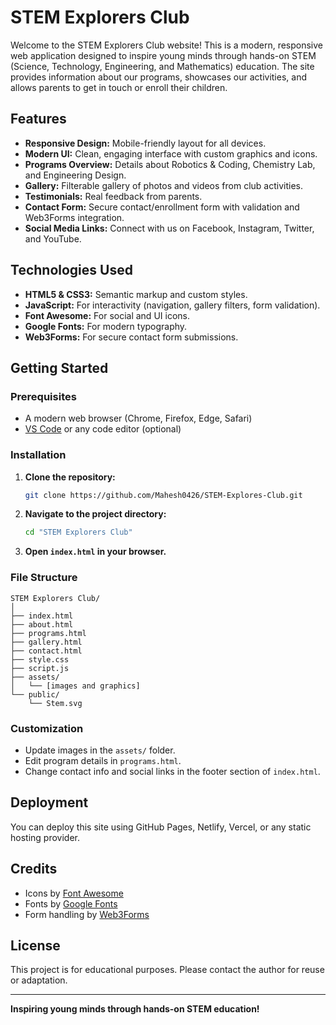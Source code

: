 # STEM Explorers Club

Welcome to the STEM Explorers Club website! This is a modern, responsive web application designed to inspire young minds through hands-on STEM (Science, Technology, Engineering, and Mathematics) education. The site provides information about our programs, showcases our activities, and allows parents to get in touch or enroll their children.

## Features

- **Responsive Design:** Mobile-friendly layout for all devices.
- **Modern UI:** Clean, engaging interface with custom graphics and icons.
- **Programs Overview:** Details about Robotics & Coding, Chemistry Lab, and Engineering Design.
- **Gallery:** Filterable gallery of photos and videos from club activities.
- **Testimonials:** Real feedback from parents.
- **Contact Form:** Secure contact/enrollment form with validation and Web3Forms integration.
- **Social Media Links:** Connect with us on Facebook, Instagram, Twitter, and YouTube.

## Technologies Used

- **HTML5 & CSS3:** Semantic markup and custom styles.
- **JavaScript:** For interactivity (navigation, gallery filters, form validation).
- **Font Awesome:** For social and UI icons.
- **Google Fonts:** For modern typography.
- **Web3Forms:** For secure contact form submissions.

## Getting Started

### Prerequisites

- A modern web browser (Chrome, Firefox, Edge, Safari)
- [VS Code](https://code.visualstudio.com/) or any code editor (optional)

### Installation

1. **Clone the repository:**
   ```bash
   git clone https://github.com/Mahesh0426/STEM-Explores-Club.git
   ```
2. **Navigate to the project directory:**
   ```bash
   cd "STEM Explorers Club"
   ```
3. **Open `index.html` in your browser.**

### File Structure

```
STEM Explorers Club/
│
├── index.html
├── about.html
├── programs.html
├── gallery.html
├── contact.html
├── style.css
├── script.js
├── assets/
│   └── [images and graphics]
└── public/
    └── Stem.svg
```

### Customization

- Update images in the `assets/` folder.
- Edit program details in `programs.html`.
- Change contact info and social links in the footer section of `index.html`.

## Deployment

You can deploy this site using GitHub Pages, Netlify, Vercel, or any static hosting provider.

## Credits

- Icons by [Font Awesome](https://fontawesome.com/)
- Fonts by [Google Fonts](https://fonts.google.com/)
- Form handling by [Web3Forms](https://web3forms.com/)

## License

This project is for educational purposes. Please contact the author for reuse or adaptation.

---

**Inspiring young minds through hands-on STEM education!**
